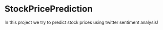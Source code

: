 # StockPricePrediction
In this project we try to predict stock prices using twitter sentiment analysis!
